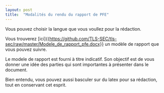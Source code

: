 ```yaml
---
layout: post
title:  "Modalités du rendu du rapport de PFE"
---
```


Vous pouvez choisir la langue que vous voullez pour la rédaction.

Vous trouverez [ici]{{https://github.com/TLS-SEC/tls-sec/raw/master/Modele_de_rapport_pfe.docx}} un modèle de rapport que vous pouvez suivre.

Le modele de rapport est fourni à titre indicatif. Son objectif est de vous donner une idée des parties qui sont importantes à présenter dans le document. 

Bien entendu, vous pouvez aussi basculer sur du latex pour sa rédaction, tout en conservant cet esprit.

